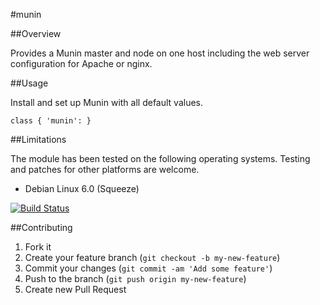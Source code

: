 #munin

##Overview

Provides a Munin master and node on one host including the web server configuration for Apache or nginx.

##Usage

Install and set up Munin with all default values.

```
class { 'munin': }
```

##Limitations

The module has been tested on the following operating systems. Testing and patches for other platforms are welcome.

* Debian Linux 6.0 (Squeeze)

[![Build Status](https://travis-ci.org/tohuwabohu/puppet-munin.png?branch=master)](https://travis-ci.org/tohuwabohu/puppet-munin)

##Contributing

1. Fork it
2. Create your feature branch (`git checkout -b my-new-feature`)
3. Commit your changes (`git commit -am 'Add some feature'`)
4. Push to the branch (`git push origin my-new-feature`)
5. Create new Pull Request
